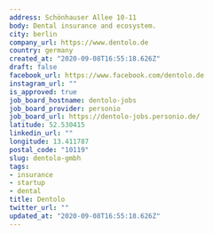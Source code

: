 ```yaml
---
address: Schönhauser Allee 10-11
body: Dental insurance and ecosystem.
city: berlin
company_url: https://www.dentolo.de
country: germany
created_at: "2020-09-08T16:55:18.626Z"
draft: false
facebook_url: https://www.facebook.com/dentolo.de
instagram_url: ""
is_approved: true
job_board_hostname: dentolo-jobs
job_board_provider: personio
job_board_url: https://dentolo-jobs.personio.de/
latitude: 52.530415
linkedin_url: ""
longitude: 13.411787
postal_code: "10119"
slug: dentolo-gmbh
tags:
- insurance
- startup
- dental
title: Dentolo
twitter_url: ""
updated_at: "2020-09-08T16:55:18.626Z"
---
```


